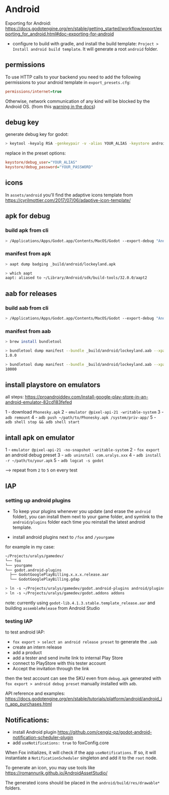 # Android

Exporting for Android: <https://docs.godotengine.org/en/stable/getting_started/workflow/export/exporting_for_android.html#doc-exporting-for-android>

- configure to build with gradle, and install the build template: `Project > Install android build template`. It will generate a root `android` folder.

## permissions

To use HTTP calls to your backend you need to add the following permissions to your android template in `export_presets.cfg`:

```ini
permissions/internet=true
```

Otherwise, network communication of any kind will be blocked by the Android OS. (from this [warning in the docs](https://docs.godotengine.org/en/stable/tutorials/networking/http_request_class.html#http-requests-in-godot))

## debug key

generate debug key for godot:

```sh
> keytool -keyalg RSA -genkeypair -v -alias YOUR_ALIAS -keystore android.debug.keystore -validity 9999 -deststoretype pkcs12 -keypass YOUR_PASSWORD
```

replace in the preset options:

```ini
keystore/debug_user="YOUR_ALIAS"
keystore/debug_password="YOUR_PASSWORD"
```

## icons

In `assets/android` you'll find the adaptive icons template from <https://cyrilmottier.com/2017/07/06/adaptive-icon-template/>

## apk for debug

### build apk from cli

```sh
> /Applications/Apps/Godot.app/Contents/MacOS/Godot --export-debug "Android Debug" --headless
```

### manifest from apk

```sh
> aapt dump badging _build/android/lockeyland.apk
```

```sh
> which aapt
aapt: aliased to ~/Library/Android/sdk/build-tools/32.0.0/aapt2
```

## aab for releases

### build aab from cli

```sh
> /Applications/Apps/Godot.app/Contents/MacOS/Godot --export-debug "Android Release" --headless
```

### manifest from aab

```sh
> brew install bundletool
```

```sh
> bundletool dump manifest --bundle _build/android/lockeyland.aab --xpath /manifest/@android:versionName
1.0.0
```

```sh
> bundletool dump manifest --bundle _build/android/lockeyland.aab --xpath /manifest/@android:versionCode
10000
```

## install playstore on emulators

all steps: <https://proandroiddev.com/install-google-play-store-in-an-android-emulator-82cd183fefed>

1 - download `Phonesky.apk`
2 - `emulator @pixel-api-21 -writable-system`
3 - `adb remount`
4 - `adb push ~/path/to/Phonesky.apk /system/priv-app/`
5 - `adb shell stop && adb shell start`

## intall apk on emulator

1 - `emulator @pixel-api-21 -no-snapshot -writable-system`
2 - `fox export` an android debug preset
3 - `adb uninstall com.uralys.xxx`
4 - `adb install -r ~/path/to/your.apk`
5 - `adb logcat -s godot`

--> repeat from `2` to `5` on every test

## IAP

### setting up android plugins

- To keep your plugins whenever you update (and erase the `android` folder), you can install them next to your game folder, and symlink to the `android/plugins` folder each time you reinstall the latest android template.

- install android plugins next to `/fox` and `/yourgame`

for example in my case:

```sh
~/Projects/uralys/gamedev/
└── fox
└── yourgame
└── godot.android-plugins
  ├── GodotGooglePlayBilling.x.x.x.release.aar
  └── GodotGooglePlayBilling.gdap
```

```sh
> ln -s ~/Projects/uralys/gamedev/godot.android-plugins android/plugins
> ln -s ~/Projects/uralys/gamedev/godot.addons addons
```

note: currently using `godot-lib.4.1.3.stable.template_release.aar` and building `assembleRelease` from Android Studio

### testing IAP

to test android IAP:

- `fox export > select an android release preset` to generate the `.aab`
- create an intern release
- add a product
- add a tester and send invite link to internal Play Store
- connect to PlayStore with this tester account
- Accept the invitation through the link

then the test account can see the SKU even from `debug.apk` generated with `fox export > android debug preset` manually installed with `adb`.

API reference and examples: <https://docs.godotengine.org/en/stable/tutorials/platform/android/android_in_app_purchases.html>

## Notifications:

- install Android plugin <https://github.com/cengiz-pz/godot-android-notification-scheduler-plugin>
- add `useNotifications: true` to foxConfig.core

When Fox initializes, it will check if the app `useNotifications`. If so, it will instantiate a `NotificationScheduler` singleton and add it to the `root` node.

To generate an icon, you may use tools like <https://romannurik.github.io/AndroidAssetStudio/>

The generated icons should be placed in the `android/build/res/drawable*` folders.
